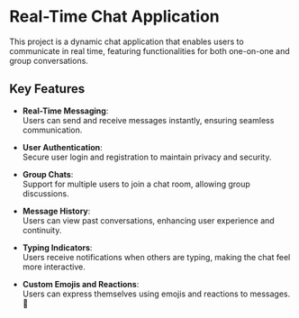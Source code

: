 
# Real-Time Chat Application

This project is a dynamic chat application that enables users to communicate in real time, featuring functionalities for both one-on-one and group conversations.

## Key Features

- **Real-Time Messaging**:  
  Users can send and receive messages instantly, ensuring seamless communication.

- **User Authentication**:  
  Secure user login and registration to maintain privacy and security.

- **Group Chats**:  
  Support for multiple users to join a chat room, allowing group discussions.

- **Message History**:  
  Users can view past conversations, enhancing user experience and continuity.

- **Typing Indicators**:  
  Users receive notifications when others are typing, making the chat feel more interactive.

- **Custom Emojis and Reactions**:  
  Users can express themselves using emojis and reactions to messages. 🎉
